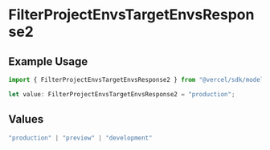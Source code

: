 # FilterProjectEnvsTargetEnvsResponse2

## Example Usage

```typescript
import { FilterProjectEnvsTargetEnvsResponse2 } from "@vercel/sdk/models/operations/filterprojectenvs.js";

let value: FilterProjectEnvsTargetEnvsResponse2 = "production";
```

## Values

```typescript
"production" | "preview" | "development"
```